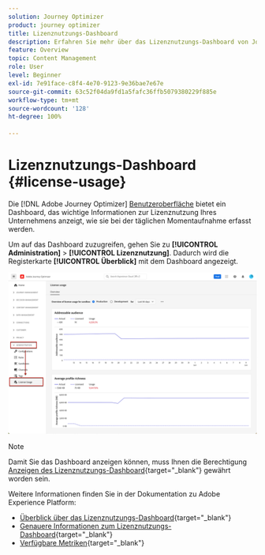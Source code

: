 ```yaml
---
solution: Journey Optimizer
product: journey optimizer
title: Lizenznutzungs-Dashboard
description: Erfahren Sie mehr über das Lizenznutzungs-Dashboard von Journey Optimizer
feature: Overview
topic: Content Management
role: User
level: Beginner
exl-id: 7e91face-c8f4-4e70-9123-9e36bae7e67e
source-git-commit: 63c52f04da9fd1a5fafc36ffb5079380229f885e
workflow-type: tm+mt
source-wordcount: '128'
ht-degree: 100%

---
```


# Lizenznutzungs-Dashboard {#license-usage}

Die [!DNL Adobe Journey Optimizer] [Benutzeroberfläche](../start/user-interface.md) bietet ein Dashboard, das wichtige Informationen zur Lizenznutzung Ihres Unternehmens anzeigt, wie sie bei der täglichen Momentaufnahme erfasst werden.

Um auf das Dashboard zuzugreifen, gehen Sie zu **[!UICONTROL Administration]** > **[!UICONTROL Lizenznutzung]**. Dadurch wird die Registerkarte **[!UICONTROL Überblick]** mit dem Dashboard angezeigt.

![](assets/license-usage-dashboard.png)

>[!NOTE]
>
>Damit Sie das Dashboard anzeigen können, muss Ihnen die Berechtigung [Anzeigen des Lizenznutzungs-Dashboard](https://experienceleague.adobe.com/docs/experience-platform/dashboards/permissions.html?lang=de#available-permissions){target=&quot;_blank&quot;} gewährt worden sein.

Weitere Informationen finden Sie in der Dokumentation zu Adobe Experience Platform:

* [Überblick über das Lizenznutzungs-Dashboard](https://experienceleague.adobe.com/docs/experience-platform/dashboards/guides/license-usage.html?lang=de){target=&quot;_blank&quot;}
* [Genauere Informationen zum Lizenznutzungs-Dashboard](https://experienceleague.adobe.com/docs/experience-platform/dashboards/guides/license-usage.html?lang=de#exploring-the-license-usage-dashboard){target=&quot;_blank&quot;}
* [Verfügbare Metriken](https://experienceleague.adobe.com/docs/experience-platform/dashboards/guides/license-usage.html?lang=de#available-metrics){target=&quot;_blank&quot;}
